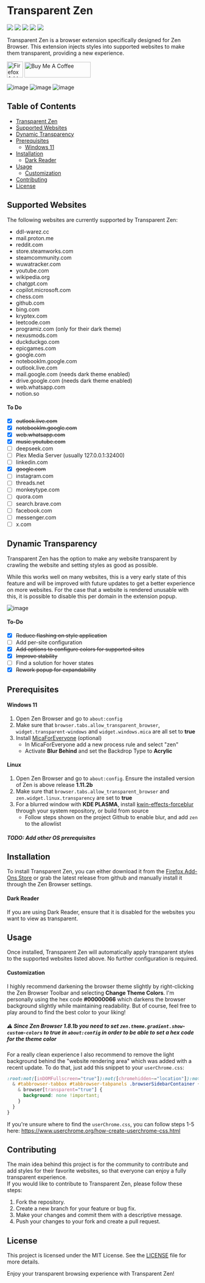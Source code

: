# Transparent Zen

<p>
    <a href="https://opensource.org/licenses/MIT"><img src="https://img.shields.io/badge/License-MIT-yellow.svg"></a>
    <a href="https://github.com/frostybiscuit/transparent-zen"><img src="https://img.shields.io/github/languages/top/frostybiscuit/transparent-zen"></a>
    <a href="https://github.com/frostybiscuit/transparent-zen/issues"><img src="https://img.shields.io/github/issues/frostybiscuit/transparent-zen?label=Issues"></a>
    <a href="https://github.com/frostybiscuit/transparent-zen/releases"><img src="https://img.shields.io/github/downloads/frostybiscuit/transparent-zen/total?label=Total%20Downloads"></a>
    <a href="https://github.com/frostybiscuit/transparent-zen/releases/latest"><img src="https://img.shields.io/github/v/release/frostybiscuit/transparent-zen?label=Latest%20Release"></a>
</p>

Transparent Zen is a browser extension specifically designed for Zen Browser. This extension injects styles into supported websites to make them transparent, providing a new experience.

<p>
    <a href="https://addons.mozilla.org/en-US/firefox/addon/transparent-zen/"><img alt="Firefox Add-Ons" src="https://blog.mozilla.org/addons/files/2015/11/get-the-addon.png" height="42"></a>
    <a href="https://www.buymeacoffee.com/frostybiscuit" target="_blank"><img src="https://cdn.buymeacoffee.com/buttons/default-orange.png" alt="Buy Me A Coffee" height="41" width="174"></a>
</p>

![image](https://github.com/user-attachments/assets/98340649-945a-439c-a5a3-d9794434369c)
![image](https://github.com/user-attachments/assets/daed97cd-9533-4b17-83da-4107defece39)
![image](https://github.com/user-attachments/assets/df0adf7d-2b71-4e2c-90ab-011bb5958de4)

## Table of Contents

- [Transparent Zen](#transparent-zen)
- [Supported Websites](#supported-websites)
- [Dynamic Transparency](#dynamic-transparency)
- [Prerequisites](#prerequisites)
    - [Windows 11](#windows-11)
- [Installation](#installation)
    - [Dark Reader](#dark-reader)
- [Usage](#usage)
    - [Customization](#customization)
- [Contributing](#contributing)
- [License](#license)

## Supported Websites

The following websites are currently supported by Transparent Zen:

- ddl-warez.cc
- mail.proton.me
- reddit.com
- store.steamworks.com
- steamcommunity.com
- wuwatracker.com
- youtube.com
- wikipedia.org
- chatgpt.com
- copilot.microsoft.com
- chess.com
- github.com
- bing.com
- kryptex.com
- leetcode.com
- programiz.com (only for their dark theme)
- nexusmods.com
- duckduckgo.com
- epicgames.com
- google.com
- notebooklm.google.com
- outlook.live.com
- mail.google.com (needs dark theme enabled)
- drive.google.com (needs dark theme enabled)
- web.whatsapp.com
- notion.so

#### To Do
- [x] ~~outlook.live.com~~
- [x] ~~notebooklm.google.com~~
- [x] ~~web.whatsapp.com~~
- [x] ~~music.youtube.com~~
- [ ] deepseek.com
- [ ] Plex Media Server (usually 127.0.0.1:32400)
- [ ] linkedin.com
- [x] ~~google.com~~
- [ ] instagram.com
- [ ] threads.net
- [ ] monkeytype.com
- [ ] quora.com
- [ ] search.brave.com
- [ ] facebook.com
- [ ] messenger.com
- [ ] x.com

## Dynamic Transparency
Transparent Zen has the option to make any website transparent by crawling the website and setting styles as good as possible.

While this works well on many websites, this is a very early state of this feature and will be improved with future updates to get a better experience on more websites. For the case that a website is rendered unusable with this, it is possible to disable this per domain in the extension popup.

![image](https://github.com/user-attachments/assets/bb86f9d3-2fe8-4143-a86e-df917babe59d)

#### To-Do
- [x] ~~Reduce flashing on style application~~
- [ ] Add per-site configuration
- [x] ~~Add options to configure colors for supported sites~~
- [x] ~~Improve stability~~
- [ ] Find a solution for hover states
- [x] ~~Rework popup for expandability~~

## Prerequisites
#### Windows 11
1. Open Zen Browser and go to `about:config`
2. Make sure that `browser.tabs.allow_transparent_browser`, `widget.transparent-windows` and `widget.windows.mica` are all set to **true**
3. Install [MicaForEveryone](https://github.com/MicaForEveryone/MicaForEveryone) (optional)
    - In MicaForEveryone add a new process rule and select "zen"
    - Activate **Blur Behind** and set the Backdrop Type to **Acrylic**

#### Linux
1. Open Zen Browser and go to `about:config`. Ensure the installed version of Zen is above release **1.11.2b**
2. Make sure that `browser.tabs.allow_transparent_browser` and `zen.widget.linux.transparency` are set to **true**
3. For a blurred window with **KDE PLASMA**, install [kwin-effects-forceblur](https://github.com/taj-ny/kwin-effects-forceblur) through your system repository, or build from source
    - Follow steps shown on the project Github to enable blur, and add `zen` to the allowlist

##### TODO: Add other OS prerequisites

## Installation

To install Transparent Zen, you can either download it from the [Firefox Add-Ons Store](https://addons.mozilla.org/en-US/firefox/addon/transparent-zen) or grab the latest release from github and manually install it through the Zen Browser settings.

#### Dark Reader
If you are using Dark Reader, ensure that it is disabled for the websites you want to view as transparent.

## Usage

Once installed, Transparent Zen will automatically apply transparent styles to the supported websites listed above. No further configuration is required.

#### Customization
I highly recommend darkening the browser theme slightly by right-clicking the Zen Browser Toolbar and selecting **Change Theme Colors**. I'm personally using the hex code **#00000066** which darkens the browser background slightly while maintaining readability. But of course, feel free to play around to find the best color to your liking!

##### ⚠️ Since Zen Browser 1.8.1b you need to set `zen.theme.gradient.show-custom-colors` to **true** in `about:config` in order to be able to set a hex code for the theme color

For a really clean experience I also recommend to remove the light background behind the "website rendering area" which was added with a recent update. To do that, just add this snippet to your `userChrome.css`:

```css
:root:not([inDOMFullscreen="true"]):not([chromehidden~="location"]):not([chromehidden~="toolbar"]) {
  & #tabbrowser-tabbox #tabbrowser-tabpanels .browserSidebarContainer {
    & browser[transparent="true"] {
      background: none !important;
    }
  }
}
```
If you're unsure where to find the `userChrome.css`, you can follow steps 1-5 here: https://www.userchrome.org/how-create-userchrome-css.html

## Contributing

The main idea behind this project is for the community to contribute and add styles for their favorite websites, so that everyone can enjoy a fully transparent experience.
<br>
If you would like to contribute to Transparent Zen, please follow these steps:

1. Fork the repository.
2. Create a new branch for your feature or bug fix.
3. Make your changes and commit them with a descriptive message.
4. Push your changes to your fork and create a pull request.

## License

This project is licensed under the MIT License. See the [LICENSE](LICENSE) file for more details.

Enjoy your transparent browsing experience with Transparent Zen!

